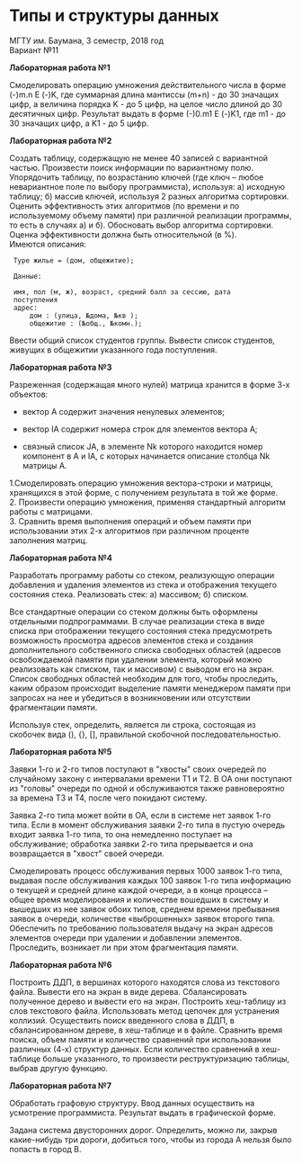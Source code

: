 # Типы и структуры данных  

МГТУ им. Баумана, 3 семестр, 2018 год  
Вариант №11

**Лабораторная работа №1**

Смоделировать операцию умножения действительного числа в форме (-)m.n Е (-)K, где суммарная длина мантиссы (m+n) - до 30 значащих цифр, а величина порядка K - до 5 цифр, на целое число длиной до 30 десятичных цифр. Результат выдать в форме (-)0.m1 Е (-)K1, где m1 - до 30 значащих цифр, а K1 - до 5 цифр.

**Лабораторная работа №2**

Создать таблицу, содержащую не менее 40 записей с вариантной частью. Произвести поиск информации по вариантному полю. Упорядочить таблицу, по возрастанию ключей (где ключ – любое невариантное поле по выбору программиста), используя: а) исходную таблицу; б) массив ключей, используя 2 разных алгоритма сортировки. Оценить эффективность этих алгоритмов (по времени и по используемому объему памяти) при различной реализации программы, то есть в случаях а) и б). Обосновать выбор алгоритма сортировки. Оценка эффективности должна быть относительной (в %).  
Имеются описания:  

     Type жилье = (дом, общежитие);  

     Данные:  
  
     имя, пол (м, ж), возраст, средний балл за сессию, дата  
     поступления
     адрес:
         дом : (улица, №дома, №кв );
         общежитие : (№общ., №комн.);

Ввести общий список студентов группы.
Вывести список студентов, живущих в общежитии указанного года
поступления.

**Лабораторная работа №3**

Разреженная (содержащая много нулей) матрица хранится в форме 3-х объектов:  

- вектор A содержит значения ненулевых элементов;  

- вектор IA содержит номера строк для элементов вектора A;  

- связный список JA, в элементе Nk которого находится номер компонент в A и IA, с которых начинается описание столбца Nk матрицы A.  

1.Смоделировать операцию умножения  вектора-строки и матрицы, хранящихся в этой форме, с получением результата в той же форме.  
2. Произвести операцию умножения, применяя  стандартный алгоритм работы с матрицами.  
3. Сравнить время выполнения операций и объем памяти при использовании этих 2-х алгоритмов при различном проценте заполнения матриц.  

**Лабораторная работа №4**

Разработать программу работы со стеком, реализующую операции добавления и удаления элементов из стека и отображения текущего состояния стека. Реализовать стек: а) массивом; б) списком.  

Все стандартные операции со стеком должны быть оформлены отдельными подпрограммами. В случае реализации стека в виде списка при отображении текущего состояния стека предусмотреть возможность просмотра адресов элементов стека и создания дополнительного собственного списка свободных областей (адресов освобождаемой памяти при удалении элемента, который можно реализовать как списком, так и массивом) с выводом его на экран. Список свободных областей необходим для того, чтобы проследить, каким образом происходит выделение памяти менеджером памяти при запросах на нее и убедиться в возникновении или отсутствии фрагментации памяти.  

Используя стек, определить, является ли строка, состоящая из скобочек вида (), {}, [], правильной скобочной последовательностью.

**Лабораторная работа №5**

Заявки 1-го и 2-го типов поступают в "хвосты" своих очередей по случайному закону с интервалами времени Т1 и Т2. В ОА они поступают из "головы" очереди по одной и обслуживаются также равновероятно за времена Т3 и Т4, после чего покидают систему.  

Заявка 2-го типа может войти в ОА, если в системе нет заявок 1-го типа. Если в момент обслуживания заявки 2-го типа в пустую очередь входит заявка 1-го типа, то она немедленно поступает на обслуживание; обработка заявки 2-го типа прерывается и она возвращается в "хвост" своей очереди.  

Смоделировать процесс обслуживания первых 1000 заявок 1-го типа, выдавая после обслуживания каждых 100 заявок 1-го типа информацию о текущей и средней длине каждой очереди, а в конце процесса – общее время моделирования и количестве вошедших в систему и вышедших из нее заявок обоих типов, среднем времени пребывания заявок в очереди, количестве «выброшенных» заявок второго типа. Обеспечить по требованию пользователя выдачу на экран адресов элементов очереди при удалении и добавлении элементов. Проследить, возникает ли при этом фрагментация памяти.  

**Лабораторная работа №6**

Построить ДДП, в вершинах которого находятся слова из текстового файла. Вывести его на экран в виде дерева. Сбалансировать полученное дерево и вывести его на экран. Построить хеш-таблицу из слов текстового файла. Использовать метод цепочек для устранения коллизий. Осуществить поиск введенного слова в ДДП, в сбалансированном дереве, в хеш-таблице и в файле. Сравнить время поиска, объем памяти и количество сравнений при использовании различных (4-х) структур данных. Если количество сравнений 
в хеш-таблице больше указанного, то произвести реструктуризацию таблицы, выбрав другую функцию.

**Лабораторная работа №7**

Обработать графовую структуру. Ввод данных осуществить на усмотрение программиста. Результат выдать в графической форме.  

Задана система двусторонних дорог. Определить, можно ли, закрыв какие-нибудь три дороги, добиться того, чтобы из города А нельзя было попасть в город В.


